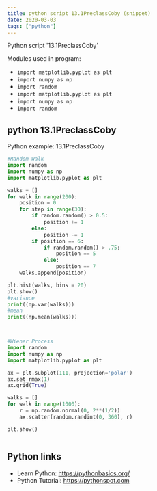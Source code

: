```yaml
---
title: python script 13.1PreclassCoby (snippet)
date: 2020-03-03
tags: ["python"]
---
```

Python script '13.1PreclassCoby'


Modules used in program: 
* `import matplotlib.pyplot as plt`
* `import numpy as np`
* `import random`
* `import matplotlib.pyplot as plt`
* `import numpy as np`
* `import random`

## python 13.1PreclassCoby

Python example: 13.1PreclassCoby

```python
#Random Walk
import random
import numpy as np
import matplotlib.pyplot as plt

walks = []
for walk in range(200):
    position = 0
    for step in range(30):
        if random.random() > 0.5:
            position += 1
        else:
            position -= 1
        if position == 6:
            if random.random() > .75:
                position == 5
            else:
                position == 7
    walks.append(position)

plt.hist(walks, bins = 20)
plt.show()
#variance 
print((np.var(walks)))
#mean
print((np.mean(walks)))



#Wiener Process
import random
import numpy as np
import matplotlib.pyplot as plt

ax = plt.subplot(111, projection='polar')
ax.set_rmax(1)
ax.grid(True)

walks = []
for walk in range(1000):
    r = np.random.normal(0, 2**(1/2))
    ax.scatter(random.randint(0, 360), r)

plt.show()



```

## Python links

- Learn Python: https://pythonbasics.org/
- Python Tutorial: https://pythonspot.com
